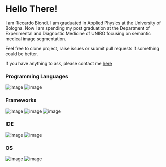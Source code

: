# Hello There!

I am Riccardo Biondi. I am graduated in Applied Physics at the University of
Bologna. Now I am spending my post graduation at the Department of Experimental
and Diagnostic Medicine of UNIBO focusing on semantic medical image segmentation.

Feel free to clone project, raise issues or submit pull requests if something could be better.

If you have anything to ask, please contact me [here](mailto:riccardo.biondi7@unibo.it)

### Programming Languages

![image](https://img.shields.io/badge/Python-3776AB?style=for-the-badge&logo=python&logoColor=white)
![image](https://img.shields.io/badge/C%2B%2B-00599C?style=for-the-badge&logo=c%2B%2B&logoColor=white)

### Frameworks

![image](https://img.shields.io/badge/Jupyter-F37626.svg?&style=for-the-badge&logo=Jupyter&logoColor=white)
![image](https://img.shields.io/badge/Git-F05032?style=for-the-badge&logo=git&logoColor=white)
![image](https://img.shields.io/badge/conda-342B029.svg?&style=for-the-badge&logo=anaconda&logoColor=white)

### IDE

![image](https://img.shields.io/badge/Atom-66595C?style=for-the-badge&logo=Atom&logoColor=white)
![image](https://img.shields.io/badge/Spyder-838485?style=for-the-badge&logo=spyder%20ide&logoColor=maroon)

### OS

![image](https://img.shields.io/badge/Windows-0078D6?style=for-the-badge&logo=windows&logoColor=white)
![image](https://img.shields.io/badge/Ubuntu-E95420?style=for-the-badge&logo=ubuntu&logoColor=white)
